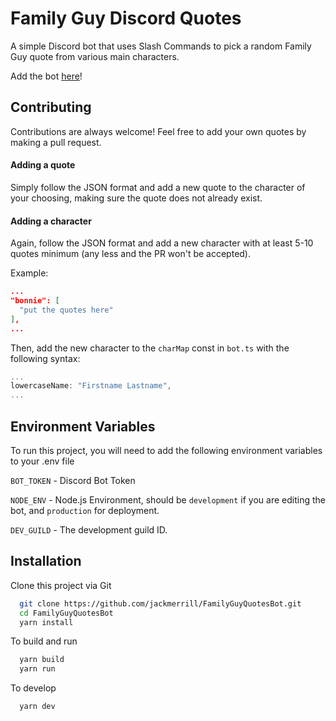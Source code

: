 
# Family Guy Discord Quotes

A simple Discord bot that uses Slash Commands to pick a random Family Guy quote from various main characters.

Add the bot [here](https://discord.com/oauth2/authorize?client_id=839624581055774741&permissions=2048&scope=bot%20applications.commands)!

## Contributing

Contributions are always welcome! Feel free to add your own quotes by making a pull request.

#### Adding a quote

Simply follow the JSON format and add a new quote to the character of your choosing, making sure the quote does not already exist.

#### Adding a character

Again, follow the JSON format and add a new character with at least 5-10 quotes minimum (any less and the PR won't be accepted).

Example:
```json
...
"bonnie": [
  "put the quotes here"
],
...
```

Then, add the new character to the `charMap` const in `bot.ts` with the following syntax:
```js
...
lowercaseName: "Firstname Lastname",
...
```

  
## Environment Variables

To run this project, you will need to add the following environment variables to your .env file

`BOT_TOKEN` - Discord Bot Token

`NODE_ENV` - Node.js Environment, should be `development` if you are editing the bot, and `production` for deployment.

`DEV_GUILD` - The development guild ID.

  
## Installation 

Clone this project via Git

```bash 
  git clone https://github.com/jackmerrill/FamilyGuyQuotesBot.git
  cd FamilyGuyQuotesBot
  yarn install
```

To build and run

```bash
  yarn build
  yarn run
```

To develop

```bash
  yarn dev
```
